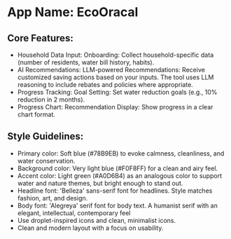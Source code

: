 # **App Name**: EcoOracal

## Core Features:

- Household Data Input: Onboarding: Collect household-specific data (number of residents, water bill history, habits).
- AI Recommendations: LLM-powered Recommendations: Receive customized saving actions based on your inputs. The tool uses LLM reasoning to include rebates and policies where appropriate.
- Progress Tracking: Goal Setting: Set water reduction goals (e.g., 10% reduction in 2 months).
- Progress Chart: Recommendation Display: Show progress in a clear chart format.

## Style Guidelines:

- Primary color: Soft blue (#78B9EB) to evoke calmness, cleanliness, and water conservation.
- Background color: Very light blue (#F0F8FF) for a clean and airy feel.
- Accent color: Light green (#A0D6B4) as an analogous color to support water and nature themes, but bright enough to stand out.
- Headline font: 'Belleza' sans-serif font for headlines. Style matches fashion, art, and design.
- Body font: 'Alegreya' serif font for body text. A humanist serif with an elegant, intellectual, contemporary feel
- Use droplet-inspired icons and clean, minimalist icons.
- Clean and modern layout with a focus on usability.

